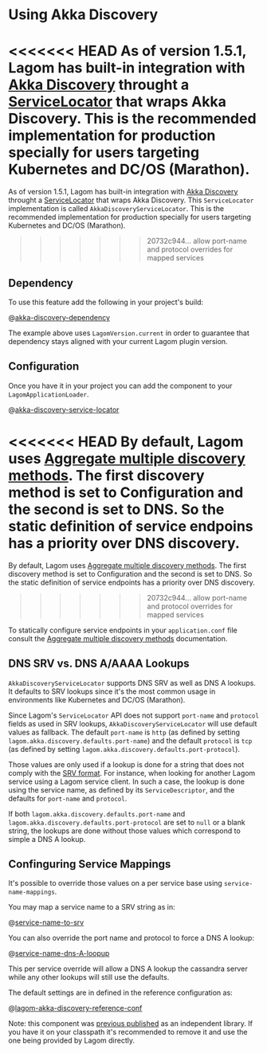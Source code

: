 # Using Akka Discovery

<<<<<<< HEAD
As of version 1.5.1, Lagom has built-in integration with [Akka Discovery](https://doc.akka.io/docs/akka/2.5/discovery/index.html) throught a   [ServiceLocator](api/com/lightbend/lagom/scaladsl/api/ServiceLocator.html) that wraps Akka Discovery. This is the recommended implementation for production specially for users targeting Kubernetes and DC/OS (Marathon).
=======
As of version 1.5.1, Lagom has built-in integration with [Akka Discovery](https://doc.akka.io/docs/akka/2.6/discovery/index.html) throught a   [ServiceLocator](api/com/lightbend/lagom/scaladsl/api/ServiceLocator.html) that wraps Akka Discovery. This `ServiceLocator` implementation is called `AkkaDiscoveryServiceLocator`. This is the recommended implementation for production specially for users targeting Kubernetes and DC/OS (Marathon).
>>>>>>> 20732c944... allow port-name and protocol overrides for mapped services

## Dependency

To use this feature add the following in your project's build:

@[akka-discovery-dependency](code/akka-discovery-dependency.sbt)

The example above uses `LagomVersion.current` in order to guarantee that dependency stays aligned with your current Lagom plugin version.

## Configuration

Once you have it in your project you can add the component to your `LagomApplicationLoader`.

@[akka-discovery-service-locator](code/AkkaDiscoveryIntegration.scala)

<<<<<<< HEAD
By default, Lagom uses [Aggregate multiple discovery methods](https://doc.akka.io/docs/akka/2.5/discovery/index.html#discovery-method-aggregate-multiple-discovery-methods). The first discovery method is set to Configuration and the second is set to DNS. 
So the static definition of service endpoins has a priority over DNS discovery.
=======
By default, Lagom uses [Aggregate multiple discovery methods](https://doc.akka.io/docs/akka/2.6/discovery/index.html#discovery-method-aggregate-multiple-discovery-methods). The first discovery method is set to Configuration and the second is set to DNS. So the static definition of service endpoints has a priority over DNS discovery.
>>>>>>> 20732c944... allow port-name and protocol overrides for mapped services

To statically configure service endpoints in your `application.conf` file consult the [Aggregate multiple discovery methods](https://doc.akka.io/docs/akka/2.5/discovery/index.html#discovery-method-aggregate-multiple-discovery-methods) documentation.

## DNS SRV vs. DNS A/AAAA Lookups

`AkkaDiscoveryServiceLocator` supports DNS SRV as well as DNS A lookups. It defaults to SRV lookups since it's the most common usage in environments like Kubernetes and DC/OS (Marathon).

Since Lagom's `ServiceLocator` API does not support `port-name` and `protocol` fields as used in SRV lookups, `AkkaDiscoveryServiceLocator` will use default values as fallback. The default `port-name` is `http` (as defined by setting `lagom.akka.discovery.defaults.port-name`) and the default `protocol` is `tcp`  (as defined by setting `lagom.akka.discovery.defaults.port-protocol`).

Those values are only used if a lookup is done for a string that does not comply with the [SRV format](https://en.wikipedia.org/wiki/SRV_record). For instance, when looking for another Lagom service using a Lagom service client. In such a case, the lookup is done using the service name, as defined by its `ServiceDescriptor`, and the defaults for `port-name` and `protocol`.

If both `lagom.akka.discovery.defaults.port-name` and `lagom.akka.discovery.defaults.port-protocol` are set to `null` or a blank string, the lookups are done without those values which correspond to simple a DNS A lookup.

## Confinguring Service Mappings

It's possible to override those values on a per service base using `service-name-mappings`.

You may map a service name to a SRV string as in:

@[service-name-to-srv](code/akka-discovery-config-examples.conf)

You can also override the port name and protocol to force a DNS A lookup:

@[service-name-dns-A-loopup](code/akka-discovery-config-examples.conf)

This per service override will allow a DNS A lookup the cassandra server while any other lookups will still use the defaults.

The default settings are in defined in the reference configuration as:

@[lagom-akka-discovery-reference-conf](../../../../../akka-service-locator/core/src/main/resources/reference.conf)

Note: this component was [previous published](https://github.com/lagom/lagom-akka-discovery-service-locator) as an independent library. If you have it on your classpath it's recommended to remove it and use the one being provided by Lagom directly.
